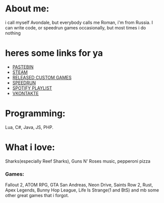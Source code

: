 # About me:
i call myself Avondale, but everybody calls me Roman, i'm from Russia. I can write code, or speedrun games occasionally, but most times i do nothing

# heres some links for ya
* [PASTEBIN](https://pastebin.com/u/AvondaleTheProma)
* [STEAM](https://steamcommunity.com/id/TheProma/)
* [RELEASED CUSTOM GAMES](https://steamcommunity.com/sharedfiles/filedetails/?id=2357670620)
* [SPEEDRUN](https://www.speedrun.com/user/TheProma)
* [SPOTIFY PLAYLIST](https://open.spotify.com/playlist/0c9k4UqLBE3hxVkhYGyPDr)
* [VKONTAKTE](https://vk.com/theproma)

# Programming:
Lua, C#, Java, JS, PHP.

# What i love:
Sharks(especially Reef Sharks), Guns N' Roses music, pepperoni pizza
### Games:
Fallout 2, ATOM RPG, GTA San Andreas, Neon Drive, Saints Row 2, Rust, Apex Legends, Bunny Hop League, Life Is Strange(1 and BtS) and mb some other great games that i forgot.
<!--
**TheProma/TheProma** is a ✨ _special_ ✨ repository because its `README.md` (this file) appears on your GitHub profile.

Here are some ideas to get you started:

- 🔭 I’m currently working on ...
- 🌱 I’m currently learning ...
- 👯 I’m looking to collaborate on ...
- 🤔 I’m looking for help with ...
- 💬 Ask me about ...
- 📫 How to reach me: ...
- 😄 Pronouns: ...
- ⚡ Fun fact: ...
-->
